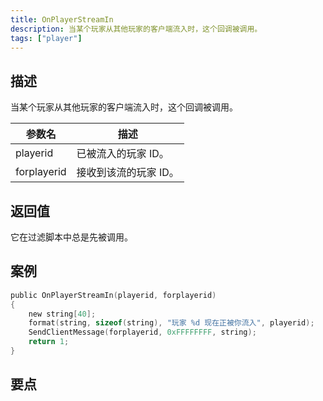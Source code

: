```yaml
---
title: OnPlayerStreamIn
description: 当某个玩家从其他玩家的客户端流入时，这个回调被调用。
tags: ["player"]
---
```


<VersionWarnCN name='回调' version='SA-MP 0.3a' />

## 描述

当某个玩家从其他玩家的客户端流入时，这个回调被调用。

| 参数名      | 描述                  |
| ----------- | --------------------- |
| playerid    | 已被流入的玩家 ID。   |
| forplayerid | 接收到该流的玩家 ID。 |

## 返回值

它在过滤脚本中总是先被调用。

## 案例

```c
public OnPlayerStreamIn(playerid, forplayerid)
{
    new string[40];
    format(string, sizeof(string), "玩家 %d 现在正被你流入", playerid);
    SendClientMessage(forplayerid, 0xFFFFFFFF, string);
    return 1;
}
```

## 要点

<TipNPCCallbacksCNs />
